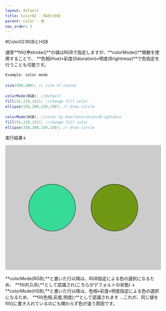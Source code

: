 ```yaml
---
layout: default
title: Color02 - RGBとHSB
parent: Color - 色
nav_order: 3
---
```


#Color02:RGBとHSB

通常**fill()**や**stroke()**の値はRGBで指定しますが、**colorMode()**関数を使用することで、
**色相(Hue)•彩度(Saturation)•明度(Brightness)**で色指定を行うことも可能です。

```java
Example: color mode

size(500,400); // size of canvas

colorMode(RGB); //dafault
fill(55,219,152); //change fill color
ellipse(150,200,150,150); // draw circle

colorMode(HSB); //color by Hue/Saturation/Brightness
fill(55,219,152); //change fill color
ellipse(350,200,150,150); // draw circle
```

実行結果↓

<img src="../assets/colorMode.png" alt="hi" class="inline"/>

**colorMode(RGB);**と書いた行以降は、RGB指定による色の選択になるため、
**fill(R,G,B);**として認識され(こちらがデフォルトの状態)
↓
**colorMode(HSB);**と書いた行以降は、色相•彩度•明度指定による色の選択になるため、
**fill(色相,彩度,明度);**として認識されます
...これが、同じ値をfill()に書き入れているのにも関わらず色が違う原因です。
